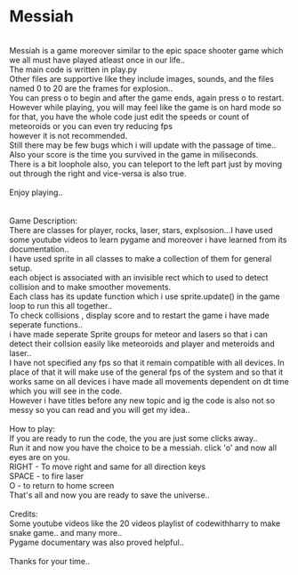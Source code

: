 # Messiah<br>
<br>
Messiah is a game moreover similar to the epic space shooter game which we all must have played atleast once in our life..<br>
The main code is written in play.py<br>
Other files are supportive like they include images, sounds, and the files named 0 to 20 are the frames for explosion..<br>
You can press o to begin and after the game ends, again press o to restart.<br>
However while playing, you will may feel like the game is on hard mode so for that, you have the whole code just edit the speeds or count of meteoroids or you can even try reducing fps <br>however it is not recommended.<br>
Still there may be few bugs which i will update with the passage of time..<br>
Also your score is the time you survived in the game in miliseconds.<br>
There is a bit loophole also, you can teleport to the left part just by moving out through the right and vice-versa is also true.<br>
<br>
Enjoy playing..<br>
<br>
<br>
Game Description:<br>
There are classes for player, rocks, laser, stars, explsosion...I have used some youtube videos to learn pygame and moreover i have learned from its documentation..<br>
I have used sprite in all classes to make a collection of them for general setup.<br>
each object is associated with an invisible rect which to used to detect collision and to make smoother movements.<br>
Each class has its update function which i use sprite.update() in the game loop to run this all together..<br>
To check collisions , display score and to restart the game i have made seperate functions..<br>
i have made seperate Sprite groups for meteor and lasers so that i can detect their collsion easily like meteoroids and player and meteroids and laser..<br>
I have not specified any fps so that it remain compatible with all devices. In place of that it will make use of the general fps of the system and so that it works same on all devices i have made all movements dependent on dt time which you will see in the code.<br>
However i have titles before any new topic and ig the code is also not so messy so you can read and you will get my idea..<br>
<br>
How to play:<br>
If you are ready to run the code, the you are just some clicks away..<br>
Run it and now you have the choice to be a messiah. click 'o' and now all eyes are on you.<br>
RIGHT - To move right and same for all direction keys<br>
SPACE - to fire laser<br>
O - to return to home screen<br>
That's all and now you are ready to save the universe..<br>
<br>
Credits:<br>
Some youtube videos like the 20 videos playlist of codewithharry to make snake game.. and many more..<br>
Pygame documentary was also proved helpful..<br>
<br>
Thanks for your time..<br>
